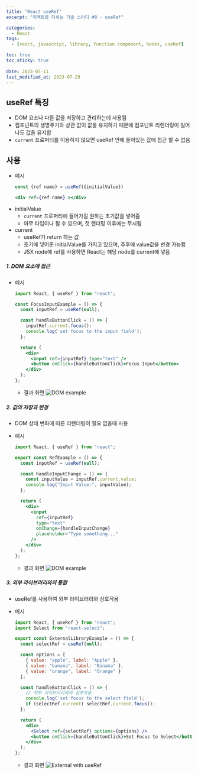 ```yaml
---
title: "React useRef"
excerpt: "리액트를 다루는 기술 스터디 #8 - useRef"

categories:
  - React
tags:
  - [react, javascript, library, function component, hooks, useRef]

toc: true
toc_sticky: true
 
date: 2023-07-11
last_modified_at: 2023-07-29
---
```


## useRef 특징
- DOM 요소나 다른 값을 저장하고 관리하는데 사용됨
- 컴포넌트의 생명주기와 상관 없이 값을 유지하기 때문에 컴포넌트 리렌더링이 일어나도 값을 유지함
- `current` 프로퍼티를 이용하지 않으면 useRef 안에 들어있는 값에 접근 할 수 없음

## 사용
- 예시
  ```jsx
  const {ref name} = useRef({initialValue})

  <div ref={ref name} ></div>
  ```
- initialValue     
  - `current` 프로퍼티에 들어가길 원하는 초기값을 넣어줌
  - 아무 타입이나 될 수 있으며, 첫 렌더링 이후에는 무시됨
- current
  - useRef가 return 하는 값
  - 초기에 넣어준 initialValue를 가지고 있으며, 추후에 value값을 변경 가능함
  - JSX node에 ref를 사용하면 React는 해당 node를 current에 넣음

##### 1. DOM 요소에 접근
- 예시
  ```jsx
  import React, { useRef } from "react";

  const FocusInputExample = () => {
    const inputRef = useRef(null);

    const handleButtonClick = () => {
      inputRef.current.focus();
      console.log('set focus to the input field');
    };

    return (
      <div>
        <input ref={inputRef} type="text" />
        <button onClick={handleButtonClick}>Focus Input</button>
      </div>
    );
  };
  ```

  - 결과 화면
    ![DOM example](https://github.com/sunmerrr/sunmerrr.github.io/assets/65106740/bc72e03c-3229-4fab-b678-2b2abc3fded4)

##### 2. 값의 저장과 변경
- DOM 상태 변화에 따른 리렌더링이 필요 없을때 사용
- 예시
  ```jsx
  import React, { useRef } from "react";

  export const RefExample = () => {
    const inputRef = useRef(null);

    const handleInputChange = () => {
      const inputValue = inputRef.current.value;
      console.log("Input Value:", inputValue);
    };

    return (
      <div>
        <input
          ref={inputRef}
          type="text"
          onChange={handleInputChange}
          placeholder="Type something..."
        />
      </div>
    );
  };
  ```
  
  - 결과 화면
    ![DOM example](https://github.com/sunmerrr/sunmerrr.github.io/assets/65106740/43d7367d-b2a3-47ec-afc9-17a9b64b4e7c)

##### 3. 외부 라이브러리와의 통합
- useRef를 사용하여 외부 라이브러리와 상호작용
- 예시
  ```jsx
  import React, { useRef } from "react";
  import Select from "react-select";

  export const ExternalLibraryExample = () => {
    const selectRef = useRef(null);

    const options = [
      { value: "apple", label: "Apple" },
      { value: "banana", label: "Banana" },
      { value: "orange", label: "Orange" }
    ];

    const handleButtonClick = () => {
      // 외부 라이브러리와의 상호작용
      console.log('set focus to the select field');
      if (selectRef.current) selectRef.current.focus();
    };

    return (
      <div>
        <Select ref={selectRef} options={options} />
        <button onClick={handleButtonClick}>Set Focus to Select</button>
      </div>
    );
  };
  ```

  - 결과 화면
    ![External with useRef](https://github.com/sunmerrr/sunmerrr.github.io/assets/65106740/592f3d4a-a9a4-4624-91fb-ff762384ade3)
